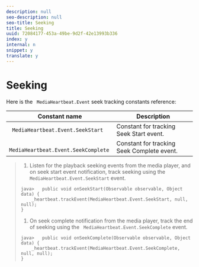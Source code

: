 ```yaml
---
description: null
seo-description: null
seo-title: Seeking
title: Seeking
uuid: 72084177-453a-49be-9d2f-42e13993b336
index: y
internal: n
snippet: y
translate: y
---
```


# Seeking

Here is the ` MediaHeartbeat.Event` seek tracking constants reference: 



|  Constant name  | Description  |
|---|---|
|  ` MediaHeartbeat.Event.SeekStart`  | Constant for tracking Seek Start event.  |
|  ` MediaHeartbeat.Event.SeekComplete`  | Constant for tracking Seek Complete event.  |


>1. Listen for the playback seeking events from the media player, and on seek start event notification, track seeking using the ` MediaHeartbeat.Event.SeekStart` event.
>
>   ```
>   java>   public void onSeekStart(Observable observable, Object data) {  
>       _heartbeat.trackEvent(MediaHeartbeat.Event.SeekStart, null, null); 
>   }
>   ```
>
>1. On seek complete notification from the media player, track the end of seeking using the ` MediaHeartbeat.Event.SeekComplete` event.
>
>   ```
>   java>   public void onSeekComplete(Observable observable, Object data) {  
>       _heartbeat.trackEvent(MediaHeartbeat.Event.SeekComplete, null, null); 
>   }
>   ```
>
